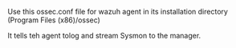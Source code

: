 Use this ossec.conf file for wazuh agent 
in its installation directory (Program Files (x86)/ossec) 

It tells teh agent tolog and stream Sysmon to the manager.